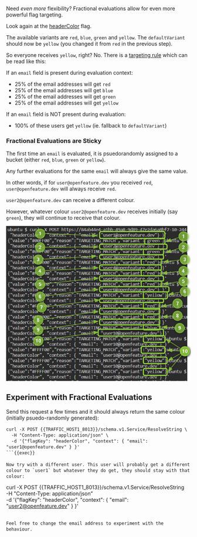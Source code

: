 Need *even more* flexibility? Fractional evaluations allow for even more powerful flag targeting.

Look again at the [headerColor]({{TRAFFIC_HOST1_3000}}/openfeature/flags/src/branch/main/flags.json#L84) flag.

The available variants are `red`, `blue`, `green` and `yellow`. The `defaultVariant` should now be `yellow` (you changed it from `red` in the previous step).

So everyone receives `yellow`, right? No. There is a [targeting rule]({{TRAFFIC_HOST1_3000}}/openfeature/flags/src/branch/main/flags.json#L93-L120) which can be read like this:

If an `email` field is present during evaluation context:
- 25% of the email addresses will get `red`
- 25% of the email addresses will get `blue`
- 25% of the email addresses will get `green`
- 25% of the email addresses will get `yellow`

If an `email` field is NOT present during evaluation:
- 100% of these users get `yellow` (ie. fallback to `defaultVariant`)

### Fractional Evaluations are Sticky
The first time an `email` is evaluated, it is psuedorandomly assigned to a bucket (either `red`, `blue`, `green` or `yellow`).

Any further evaluations for the same `email` will always give the same value.

In other words, if for `user@openfeature.dev` you received `red`, `user@openfeature.dev` will always receive `red`.

`user2@openfeature.dev` can receive a different colour.

However, whatever colour `user2@openfeature.dev` receives initially (say `green`), they will continue to receive that colour.

![fractional evaluation](./assets/images/fractional-evaluation.png)

## Experiment with Fractional Evaluations

Send this request a few times and it should always return the same colour (initially psuedo-randomly generated):

```
curl -X POST {{TRAFFIC_HOST1_8013}}/schema.v1.Service/ResolveString \
  -H "Content-Type: application/json" \
  -d '{"flagKey": "headerColor", "context": { "email": "user1@openfeature.dev" } }'
```{{exec}}

Now try with a different user. This user will probably get a different colour to `user1` but whatever they do get, they should stay with that colour:

```
curl -X POST {{TRAFFIC_HOST1_8013}}/schema.v1.Service/ResolveString \
  -H "Content-Type: application/json" \
  -d '{"flagKey": "headerColor", "context": { "email": "user2@openfeature.dev" } }'
```{{exec}}

Feel free to change the email address to experiment with the behaviour.